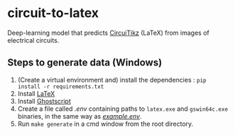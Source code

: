 # circuit-to-latex

Deep-learning model that predicts [CircuiTikz](https://ctan.org/pkg/circuitikz) (LaTeX) from images of electrical circuits.

## Steps to generate data (Windows)

1. (Create a virtual environment and) install the dependencies : `pip install -r requirements.txt`
1. Install [LaTeX](https://www.latex-project.org/get/)
1. Install [Ghostscript](https://ghostscript.com/releases/gsdnld.html)
1. Create a file called _.env_ containing paths to `latex.exe` and `gswin64c.exe` binaries, in the same way as [_example.env_](/example.env).
1. Run `make generate` in a cmd window from the root directory.
